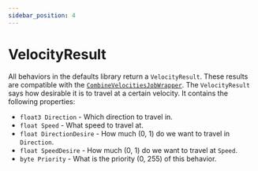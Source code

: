 ```yaml
---
sidebar_position: 4
---
```


# VelocityResult

All behaviors in the defaults library return a `VelocityResult`. These results are compatible with the [`CombineVelocitiesJobWrapper`](/docs/documentation-defaults/Combiner). The `VelocityResult` says how desirable it is to travel at a certain velocity. It contains the following properties:

- `float3 Direction` - Which direction to travel in.
- `float Speed` - What speed to travel at.
- `float DirectionDesire` - How much (0, 1) do we want to travel in `Direction`.
- `float SpeedDesire` - How much (0, 1) do we want to travel at `Speed`.
- `byte Priority` - What is the priority (0, 255) of this behavior.